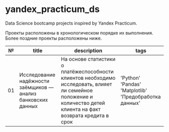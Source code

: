 # yandex_practicum_ds
Data Science bootcamp projects inspired by Yandex Practicum. 

Проекты расположены в хронологическом порядке их выполнения. Более поздние проекты расположены ниже.

| № | title | description | tags |
| - | ----- | ----------- | ---- |
| 01 | Исследование надёжности заёмщиков — анализ банковских данных | На основе статистики о платёжеспособности клиентов необходимо исследовать, влияет ли семейное положение и количество детей клиента на факт возврата кредита в срок | 'Python' 'Pandas' 'Matplotlib' 'Предобработка данных' |